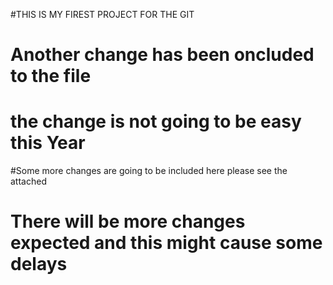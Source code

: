 
#THIS IS MY FIREST PROJECT FOR THE GIT
# Another change has been oncluded to the file 

# the change is not going to be easy this Year 
#Some more changes are going to be included here please see the attached

# There will be more changes expected and this might cause some delays 
